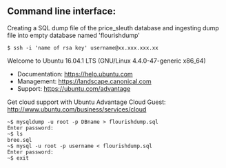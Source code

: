 ## Command line interface:
Creating a SQL dump file of the price_sleuth database and ingesting dump file into empty database named 'flourishdump'
```
$ ssh -i 'name of rsa key' username@xx.xxx.xxx.xx
```
Welcome to Ubuntu 16.04.1 LTS (GNU/Linux 4.4.0-47-generic x86_64)

 * Documentation:  https://help.ubuntu.com
 * Management:     https://landscape.canonical.com
 * Support:        https://ubuntu.com/advantage

  Get cloud support with Ubuntu Advantage Cloud Guest:
    http://www.ubuntu.com/business/services/cloud

```
~$ mysqldump -u root -p DBname > flourishdump.sql
Enter password: 
~$ ls
bree.sql
~$ mysql -u root -p username < flourishdump.sql
Enter password: 
~$ exit
```
